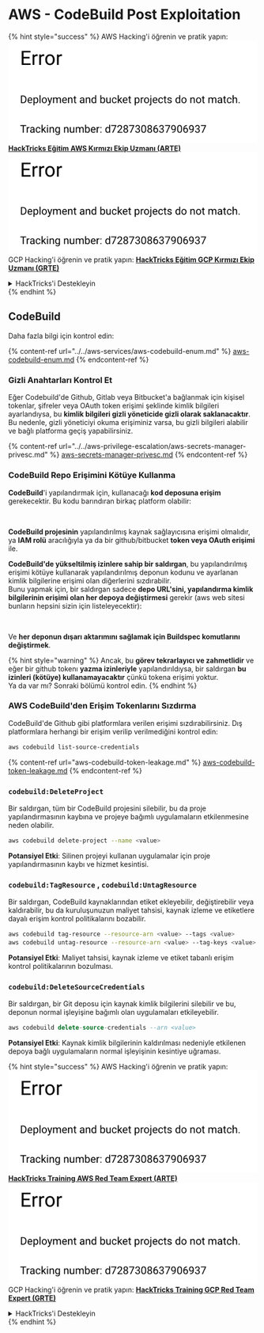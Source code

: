 # AWS - CodeBuild Post Exploitation

{% hint style="success" %}
AWS Hacking'i öğrenin ve pratik yapın:<img src="../../../../.gitbook/assets/image (1) (1).png" alt="" data-size="line">[**HackTricks Eğitim AWS Kırmızı Ekip Uzmanı (ARTE)**](https://training.hacktricks.xyz/courses/arte)<img src="../../../../.gitbook/assets/image (1) (1).png" alt="" data-size="line">\
GCP Hacking'i öğrenin ve pratik yapın: <img src="../../../../.gitbook/assets/image (2).png" alt="" data-size="line">[**HackTricks Eğitim GCP Kırmızı Ekip Uzmanı (GRTE)**<img src="../../../../.gitbook/assets/image (2).png" alt="" data-size="line">](https://training.hacktricks.xyz/courses/grte)

<details>

<summary>HackTricks'i Destekleyin</summary>

* [**abonelik planlarını**](https://github.com/sponsors/carlospolop) kontrol edin!
* **💬 [**Discord grubuna**](https://discord.gg/hRep4RUj7f) veya [**telegram grubuna**](https://t.me/peass) katılın ya da **Twitter'da** 🐦 [**@hacktricks\_live**](https://twitter.com/hacktricks\_live)**'i takip edin.**
* **Hacking ipuçlarını paylaşmak için** [**HackTricks**](https://github.com/carlospolop/hacktricks) ve [**HackTricks Cloud**](https://github.com/carlospolop/hacktricks-cloud) github reposuna PR gönderin.

</details>
{% endhint %}

## CodeBuild

Daha fazla bilgi için kontrol edin:

{% content-ref url="../../aws-services/aws-codebuild-enum.md" %}
[aws-codebuild-enum.md](../../aws-services/aws-codebuild-enum.md)
{% endcontent-ref %}

### Gizli Anahtarları Kontrol Et

Eğer Codebuild'de Github, Gitlab veya Bitbucket'a bağlanmak için kişisel tokenlar, şifreler veya OAuth token erişimi şeklinde kimlik bilgileri ayarlandıysa, bu **kimlik bilgileri gizli yöneticide gizli olarak saklanacaktır**.\
Bu nedenle, gizli yöneticiyi okuma erişiminiz varsa, bu gizli bilgileri alabilir ve bağlı platforma geçiş yapabilirsiniz.

{% content-ref url="../../aws-privilege-escalation/aws-secrets-manager-privesc.md" %}
[aws-secrets-manager-privesc.md](../../aws-privilege-escalation/aws-secrets-manager-privesc.md)
{% endcontent-ref %}

### CodeBuild Repo Erişimini Kötüye Kullanma

**CodeBuild**'i yapılandırmak için, kullanacağı **kod deposuna erişim** gerekecektir. Bu kodu barındıran birkaç platform olabilir:

<figure><img src="../../../../.gitbook/assets/image (96).png" alt=""><figcaption></figcaption></figure>

**CodeBuild projesinin** yapılandırılmış kaynak sağlayıcısına erişimi olmalıdır, ya **IAM rolü** aracılığıyla ya da bir github/bitbucket **token veya OAuth erişimi** ile.

**CodeBuild'de yükseltilmiş izinlere sahip bir saldırgan**, bu yapılandırılmış erişimi kötüye kullanarak yapılandırılmış deponun kodunu ve ayarlanan kimlik bilgilerine erişimi olan diğerlerini sızdırabilir.\
Bunu yapmak için, bir saldırgan sadece **depo URL'sini, yapılandırma kimlik bilgilerinin erişimi olan her depoya değiştirmesi** gerekir (aws web sitesi bunların hepsini sizin için listeleyecektir):

<figure><img src="../../../../.gitbook/assets/image (107).png" alt=""><figcaption></figcaption></figure>

Ve **her deponun dışarı aktarımını sağlamak için Buildspec komutlarını değiştirmek**.

{% hint style="warning" %}
Ancak, bu **görev tekrarlayıcı ve zahmetlidir** ve eğer bir github tokenı **yazma izinleriyle** yapılandırıldıysa, bir saldırgan **bu izinleri (kötüye) kullanamayacaktır** çünkü tokena erişimi yoktur.\
Ya da var mı? Sonraki bölümü kontrol edin.
{% endhint %}

### AWS CodeBuild'den Erişim Tokenlarını Sızdırma

CodeBuild'de Github gibi platformlara verilen erişimi sızdırabilirsiniz. Dış platformlara herhangi bir erişim verilip verilmediğini kontrol edin:
```bash
aws codebuild list-source-credentials
```
{% content-ref url="aws-codebuild-token-leakage.md" %}
[aws-codebuild-token-leakage.md](aws-codebuild-token-leakage.md)
{% endcontent-ref %}

### `codebuild:DeleteProject`

Bir saldırgan, tüm bir CodeBuild projesini silebilir, bu da proje yapılandırmasının kaybına ve projeye bağımlı uygulamaların etkilenmesine neden olabilir.
```bash
aws codebuild delete-project --name <value>
```
**Potansiyel Etki**: Silinen projeyi kullanan uygulamalar için proje yapılandırmasının kaybı ve hizmet kesintisi.

### `codebuild:TagResource` , `codebuild:UntagResource`

Bir saldırgan, CodeBuild kaynaklarından etiket ekleyebilir, değiştirebilir veya kaldırabilir, bu da kuruluşunuzun maliyet tahsisi, kaynak izleme ve etiketlere dayalı erişim kontrol politikalarını bozabilir.
```bash
aws codebuild tag-resource --resource-arn <value> --tags <value>
aws codebuild untag-resource --resource-arn <value> --tag-keys <value>
```
**Potansiyel Etki**: Maliyet tahsisi, kaynak izleme ve etiket tabanlı erişim kontrol politikalarının bozulması.

### `codebuild:DeleteSourceCredentials`

Bir saldırgan, bir Git deposu için kaynak kimlik bilgilerini silebilir ve bu, deponun normal işleyişine bağımlı olan uygulamaları etkileyebilir.
```sql
aws codebuild delete-source-credentials --arn <value>
```
**Potansiyel Etki**: Kaynak kimlik bilgilerinin kaldırılması nedeniyle etkilenen depoya bağlı uygulamaların normal işleyişinin kesintiye uğraması.

{% hint style="success" %}
AWS Hacking'i öğrenin ve pratik yapın:<img src="../../../../.gitbook/assets/image (1) (1).png" alt="" data-size="line">[**HackTricks Training AWS Red Team Expert (ARTE)**](https://training.hacktricks.xyz/courses/arte)<img src="../../../../.gitbook/assets/image (1) (1).png" alt="" data-size="line">\
GCP Hacking'i öğrenin ve pratik yapın: <img src="../../../../.gitbook/assets/image (2).png" alt="" data-size="line">[**HackTricks Training GCP Red Team Expert (GRTE)**<img src="../../../../.gitbook/assets/image (2).png" alt="" data-size="line">](https://training.hacktricks.xyz/courses/grte)

<details>

<summary>HackTricks'i Destekleyin</summary>

* [**abonelik planlarını**](https://github.com/sponsors/carlospolop) kontrol edin!
* **💬 [**Discord grubuna**](https://discord.gg/hRep4RUj7f) veya [**telegram grubuna**](https://t.me/peass) katılın ya da **Twitter'da** 🐦 [**@hacktricks\_live**](https://twitter.com/hacktricks\_live)**'i takip edin.**
* **Hacking ipuçlarını paylaşmak için** [**HackTricks**](https://github.com/carlospolop/hacktricks) ve [**HackTricks Cloud**](https://github.com/carlospolop/hacktricks-cloud) github reposuna PR gönderin.

</details>
{% endhint %}
